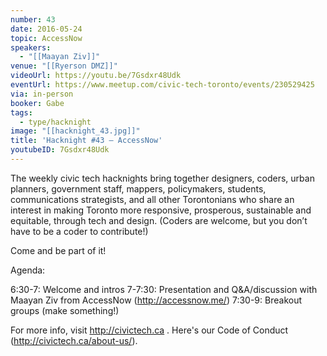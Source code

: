 ```yaml
---
number: 43
date: 2016-05-24
topic: AccessNow
speakers:
  - "[[Maayan Ziv]]"
venue: "[[Ryerson DMZ]]"
videoUrl: https://youtu.be/7Gsdxr48Udk
eventUrl: https://www.meetup.com/civic-tech-toronto/events/230529425
via: in-person
booker: Gabe
tags:
  - type/hacknight
image: "[[hacknight_43.jpg]]"
title: 'Hacknight #43 – AccessNow'
youtubeID: 7Gsdxr48Udk
---
```

The weekly civic tech hacknights bring together designers, coders, urban planners, government staff, mappers, policymakers, students, communications strategists, and all other Torontonians who share an interest in making Toronto more responsive, prosperous, sustainable and equitable, through tech and design. (Coders are welcome, but you don’t have to be a coder to contribute!)

Come and be part of it!

Agenda:

6:30-7: Welcome and intros
7-7:30: Presentation and Q&A/discussion with Maayan Ziv from AccessNow (http://accessnow.me/)
7:30-9: Breakout groups (make something!)

For more info, visit http://civictech.ca .
Here's our Code of Conduct (http://civictech.ca/about-us/).
